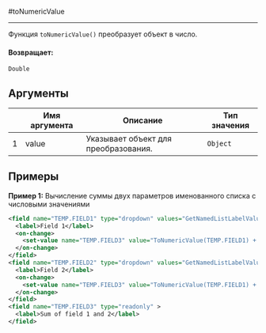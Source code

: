 #toNumericValue

---

Функция `toNumericValue()` преобразует объект в число.

#### Возвращает:

`Double`

## Аргументы

|  | Имя аргумента | Описание | Тип значения |
| --- | --- | --- | --- |
| 1 | value | Указывает объект для преобразования. | `Object` |

## Примеры

**Пример 1:** Вычисление суммы двух параметров именованного списка с числовыми значениями
```xml
<field name="TEMP.FIELD1" type="dropdown" values="GetNamedListLabelValues('x_sample')" >
  <label>Field 1</label>
  <on-change>
    <set-value name="TEMP.FIELD3" value="ToNumericValue(TEMP.FIELD1) + ToNumericValue(TEMP.FIELD2)" />
  </on-change>
</field>
<field name="TEMP.FIELD2" type="dropdown" values="GetNamedListLabelValues('x_sample')" >
  <label>Field 2</label>
  <on-change>
    <set-value name="TEMP.FIELD3" value="ToNumericValue(TEMP.FIELD1) + ToNumericValue(TEMP.FIELD2)" />
  </on-change>
</field>
<field name="TEMP.FIELD3" type="readonly" >
  <label>Sum of field 1 and 2</label>
</field>
```

